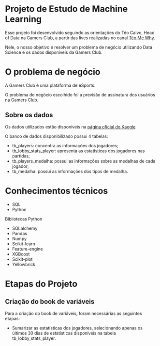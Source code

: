 # Projeto de Estudo de Machine Learning

Esse projeto foi desenvolvido seguindo as orientações do Téo Calvo, Head of Data na Gamers Club, a partir das lives realizadas no canal [Téo Me Why](https://www.twitch.tv/teomewhy).

Nele, o nosso objetivo é resolver um problema de negócio utilizando Data Science e os dados disponíveis da Gamers Club.

# O problema de negócio

A Gamers Club é uma plataforma de eSports.

O problema de negócio escolhido foi a previsão de assinatura dos usuários na Gamers Club.

## Sobre os dados

Os dados utilizados estão disponíveis na [página oficial do Kaggle](https://www.kaggle.com/gamersclub/brazilian-csgo-plataform-dataset-by-gamers-club)

O banco de dados disponibilizado possui 4 tabelas:

- tb_players: concentra as informações dos jogadores;
- tb_lobby_stats_player: apresenta as estatísticas dos jogadores nas partidas;
- tb_players_medalha: possui as informações sobre as medalhas de cada jogador;
- tb_medalha: possui as informações dos tipos de medalha.

# Conhecimentos técnicos

- SQL
- Python

Bibliotecas Python

- SQLalchemy
- Pandas
- Numpy
- Scikit-learn
- Feature-engine
- XGBoost
- Scikit-plot
- Yellowbrick

# Etapas do Projeto

## Criação do book de variáveis

Para a criação do book de variáveis, foram necessárias as seguintes etapas:
- Sumarizar as estatísticas dos jogadores, selecionando apenas os últimos 30 dias de estatísticas disponíveis na tabela tb_lobby_stats_player.
